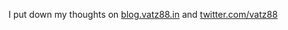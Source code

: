 I put down my thoughts on [blog.vatz88.in](https://blog.vatz88.in/) and [twitter.com/vatz88](https://twitter.com/vatz88)
